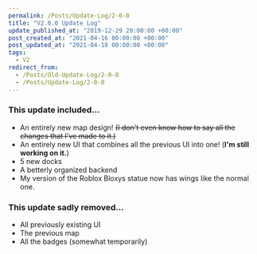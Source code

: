 ```yaml
---
permalink: /Posts/Update-Log/2-0-0
title: "V2.0.0 Update Log"
update_published_at: "2019-12-29 20:00:00 +00:00"
post_created_at: "2021-04-16 00:00:00 +00:00"
post_updated_at: "2021-04-18 00:00:00 +00:00"
tags:
  - V2
redirect_from:
  - /Posts/Old-Update-Log/2-0-0
  - /Posts/Update-Log/2-0-0
---
```


### This update included...

* An entirely new map design! <s class="spoiler">(I don't even know how to say all the changes that I've made to it.)</s>
* An entirely new UI that combines all the previous UI into one! (**I'm still working on it.**)
* 5 new docks
* A betterly organized backend
* My version of the Roblox Bloxys statue now has wings like the normal one.

### This update sadly removed...

* All previously existing UI
* The previous map
* All the badges (somewhat temporarily)